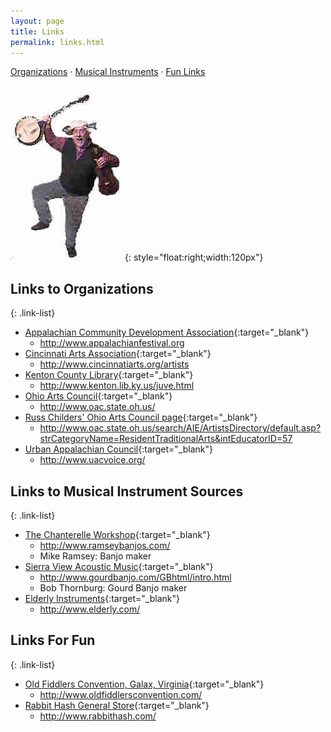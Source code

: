 ```yaml
---
layout: page
title: Links
permalink: links.html
---
```


[Organizations](#organizations) · [Musical Instruments](#instruments) · [Fun Links](#fun)

![yipee](assets/images/publicity_3.jpg){: style="float:right;width:120px"}

<style>
ul.link-list li {list-style-type: none;}
ul.link-list > li {margin-bottom: 1em;}
</style>

## <a name="organizations"></a> Links to Organizations

{: .link-list}
* [Appalachian Community Development Association](http://www.appalachianfestival.org){:target="_blank"}
  - http://www.appalachianfestival.org
* [Cincinnati Arts Association](http://www.cincinnatiarts.org/artists){:target="_blank"}
  - http://www.cincinnatiarts.org/artists
* [Kenton County Library](http://www.kenton.lib.ky.us/juve.html){:target="_blank"}
  - http://www.kenton.lib.ky.us/juve.html
* [Ohio Arts Council](http://www.oac.state.oh.us/){:target="_blank"}
  - http://www.oac.state.oh.us/
* [Russ Childers' Ohio Arts Council page](http://www.oac.state.oh.us/search/AIE/ArtistsDirectory/default.asp?strCategoryName=ResidentTraditionalArts&intEducatorID=57){:target="_blank"}
  - http://www.oac.state.oh.us/search/AIE/ArtistsDirectory/default.asp?strCategoryName=ResidentTraditionalArts&intEducatorID=57
* [Urban Appalachian Council](http://www.uacvoice.org/){:target="_blank"}
  - http://www.uacvoice.org/


## <a name="instruments"></a> Links to Musical Instrument Sources

{: .link-list}
* [The Chanterelle Workshop](http://www.ramseybanjos.com/){:target="_blank"}
  - http://www.ramseybanjos.com/
  - Mike Ramsey: Banjo maker
* [Sierra View Acoustic Music](http://www.gourdbanjo.com/GBhtml/intro.html){:target="_blank"}
  - http://www.gourdbanjo.com/GBhtml/intro.html
  - Bob Thornburg: Gourd Banjo maker
* [Elderly Instruments](http://www.elderly.com/){:target="_blank"}
  - http://www.elderly.com/


## <a name="fun"></a> Links For Fun

{: .link-list}
* [Old Fiddlers Convention, Galax, Virginia](http://www.oldfiddlersconvention.com/){:target="_blank"}
  - http://www.oldfiddlersconvention.com/
* [Rabbit Hash General Store](http://www.rabbithash.com/){:target="_blank"}
  - http://www.rabbithash.com/
